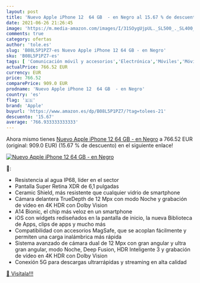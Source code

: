 ```yaml
---
layout: post
title: 'Nuevo Apple iPhone 12  64 GB  - en Negro al 15.67 % de descuento'
date: 2021-06-26 21:26:45
image: 'https://m.media-amazon.com/images/I/31SOygUjpUL._SL500_._SL400_.jpg'
comments: true
category: ofertas
author: 'tole.es'
slug: 'B08L5P1PZ7-es Nuevo Apple iPhone 12 64 GB - en Negro'
sku: 'B08L5P1PZ7-es'
tags: [ 'Comunicación móvil y accesorios','Electrónica','Móviles','Móviles y smartphones libres','apple','iphone', ]
actualPrice: 766.52 EUR
currency: EUR
price: 766.52
comparePrice: 909.0 EUR
prodname: 'Nuevo Apple iPhone 12  64 GB  - en Negro'
country: 'es'
flag: '🇪🇸'
brand: 'Apple'
buyurl: 'https://www.amazon.es/dp/B08L5P1PZ7/?tag=tolees-21'
descuento: '15.67'
average: '766.933333333333'
---
```


Ahora mismo tienes [Nuevo Apple iPhone 12  64 GB  - en Negro](https://www.amazon.es/dp/B08L5P1PZ7/?tag=tolees-21) a 766.52 EUR (original: 909.0 EUR) (15.67 %  de descuento) en el siguiente enlace!

[![Nuevo Apple iPhone 12  64 GB  - en Negro](https://m.media-amazon.com/images/I/31SOygUjpUL._SL500_._SL400_.jpg)](https://www.amazon.es/dp/B08L5P1PZ7/?tag=tolees-21)

🔎:

- Resistencia al agua IP68, líder en el sector
- Pantalla Super Retina XDR de 6,1 pulgadas
- Ceramic Shield, más resistente que cualquier vidrio de smartphone
- Cámara delantera TrueDepth de 12 Mpx con modo Noche y grabación de vídeo en 4K HDR con Dolby Vision
- A14 Bionic, el chip más veloz en un smartphone
- iOS con widgets rediseñados en la pantalla de inicio, la nueva Biblioteca de Apps, clips de apps y mucho más
- Compatibilidad con accesorios MagSafe, que se acoplan fácilmente y permiten una carga inalámbrica más rápida
- Sistema avanzado de cámara dual de 12 Mpx con gran angular y ultra gran angular, modo Noche, Deep Fusion, HDR Inteligente 3 y grabación de vídeo en 4K HDR con Dolby Vision
- Conexión 5G para descargas ultrarrápidas y streaming en alta calidad

[🛒 Visítala!!!](https://www.amazon.es/dp/B08L5P1PZ7/?tag=tolees-21)
